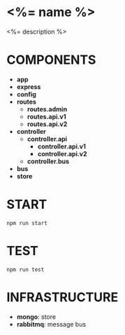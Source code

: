 # <%= name %>

<%= description %>

# COMPONENTS
- __app__
- __express__
- __config__
- __routes__
    - __routes.admin__
    - __routes.api.v1__
    - __routes.api.v2__
- __controller__
    - __controller.api__
        - __controller.api.v1__
        - __controller.api.v2__
    - __controller.bus__
- __bus__
- __store__

# START
`npm run start`

# TEST
`npm run test`

# INFRASTRUCTURE
- __mongo__: store
- __rabbitmq__: message bus
